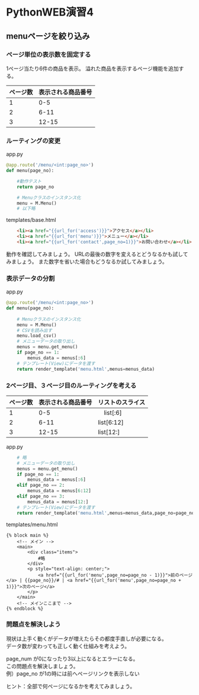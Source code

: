 # PythonWEB演習4

## menuページを絞り込み

### ページ単位の表示数を固定する
1ページ当たり6件の商品を表示。
溢れた商品を表示するページ機能を追加する。

| ページ数 | 表示される商品番号 | 
| ---- | ---- |  
| 1 | 0-5 |
| 2 | 6-11 |
| 3 | 12-15 |

### ルーティングの変更
app.py
```python
@app.route('/menu/<int:page_no>')
def menu(page_no):

    #動作テスト
    return page_no

    # Menuクラスのインスタンス化
    menu = M.Menu()
    # 以下略
```
templates/base.html
```html
    <li><a href="{{url_for('access')}}">アクセス</a></li>
    <li><a href="{{url_for('menu')}}">メニュー</a></li>
    <li><a href="{{url_for('contact',page_no=1)}}">お問い合わせ</a></li>
```

動作を確認してみましょう。
URLの最後の数字を変えるとどうなるかも試してみましょう。
また数字を省いた場合もどうなるか試してみましょう。

### 表示データの分割

app.py
```python
@app.route('/menu/<int:page_no>')
def menu(page_no):
    
    # Menuクラスのインスタンス化
    menu = M.Menu()
    # CSVを読み出す
    menu.load_csv()
    # メニューデータの取り出し
    menus = menu.get_menu()
    if page_no == 1:
        menus_data = menus[:6]
    # テンプレート(View)にデータを渡す
    return render_template('menu.html',menus=menus_data)
```
### 2ページ目、３ページ目のルーティングを考える

| ページ数 | 表示される商品番号 | リストのスライス
| ---- | ---- | ---- |   
| 1 | 0-5 |　list[:6]
| 2 | 6-11 | list[6:12]
| 3 | 12-15 | list[12:]

app.py
```python
    # 略
    # メニューデータの取り出し
    menus = menu.get_menu()
    if page_no == 1:
        menus_data = menus[:6]
    elif page_no == 2:
        menus_data = menus[6:12]
    elif page_no == 3:
        menus_data = menus[12:]
    # テンプレート(View)にデータを渡す
    return render_template('menu.html',menus=menus_data,page_no=page_no)
```
templates/menu.html
```
{% block main %}
    <!-- メイン -->
    <main>
        <div class="items">
            #略
        </div>
        <p style="text-align: center;">
            <a href="{{url_for('menu',page_no=page_no - 1)}}">前のページ</a> | {{page_no}}/# | <a href="{{url_for('menu',page_no=page_no + 1)}}">次のページ</a>
        </p>
    </main>
    <!-- メインここまで -->
{% endblock %}
```
### 問題点を解決しよう
現状は上手く動くがデータが増えたらその都度手直しが必要になる。  
データ数が変わっても正しく動く仕組みを考えよう。  

page_num が0になったり3以上になるとエラーになる。  
この問題点を解決しましょう。  
例）page_no が1の時には前へページリンクを表示しない  

ヒント：全部で何ページになるかを考えてみましょう。 